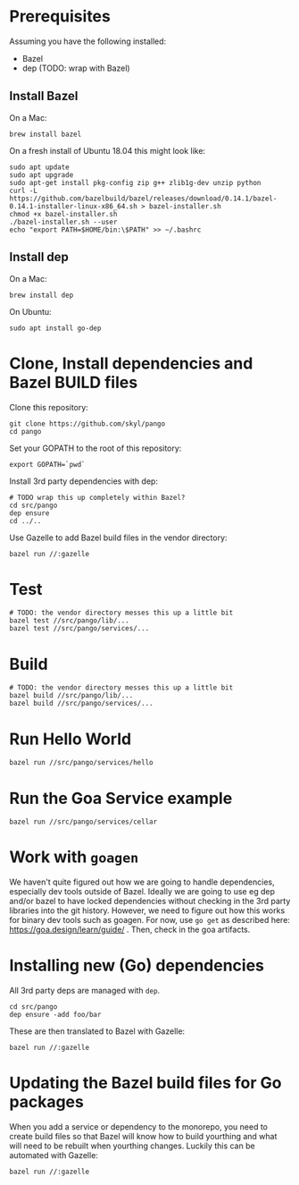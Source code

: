 # Prerequisites

Assuming you have the following installed:

* Bazel
* dep (TODO: wrap with Bazel)

## Install Bazel

On a Mac:

```
brew install bazel
```

On a fresh install of Ubuntu 18.04 this might look like:

```
sudo apt update
sudo apt upgrade
sudo apt-get install pkg-config zip g++ zlib1g-dev unzip python
curl -L https://github.com/bazelbuild/bazel/releases/download/0.14.1/bazel-0.14.1-installer-linux-x86_64.sh > bazel-installer.sh
chmod +x bazel-installer.sh
./bazel-installer.sh --user
echo "export PATH=$HOME/bin:\$PATH" >> ~/.bashrc
```

## Install dep

On a Mac:

```
brew install dep
```

On Ubuntu:

```
sudo apt install go-dep
```

# Clone, Install dependencies and Bazel BUILD files

Clone this repository:

```
git clone https://github.com/skyl/pango
cd pango
```

Set your GOPATH to the root of this repository:

```
export GOPATH=`pwd`
```

Install 3rd party dependencies with dep:

```
# TODO wrap this up completely within Bazel?
cd src/pango
dep ensure
cd ../..
```

Use Gazelle to add Bazel build files in the vendor directory:

```
bazel run //:gazelle
```

# Test

```
# TODO: the vendor directory messes this up a little bit
bazel test //src/pango/lib/...
bazel test //src/pango/services/...
```

# Build

```
# TODO: the vendor directory messes this up a little bit
bazel build //src/pango/lib/...
bazel build //src/pango/services/...
```

# Run Hello World

```
bazel run //src/pango/services/hello
```

# Run the Goa Service example

```
bazel run //src/pango/services/cellar
```

# Work with `goagen`

We haven't quite figured out how we are going to handle dependencies,
especially dev tools outside of Bazel.
Ideally we are going to use eg dep and/or bazel to have locked dependencies
without checking in the 3rd party libraries into the git history. However,
we need to figure out how this works for binary dev tools such as goagen.
For now, use `go get` as described here: https://goa.design/learn/guide/
. Then, check in the goa artifacts.

# Installing new (Go) dependencies

All 3rd party deps are managed with `dep`.

```
cd src/pango
dep ensure -add foo/bar
```

These are then translated to Bazel with Gazelle:

```
bazel run //:gazelle
```

# Updating the Bazel build files for Go packages

When you add a service or dependency to the monorepo, you need to create
build files so that Bazel will know how to build yourthing and what will
need to be rebuilt when yourthing changes. Luckily this can be automated
with Gazelle:

```
bazel run //:gazelle
```
